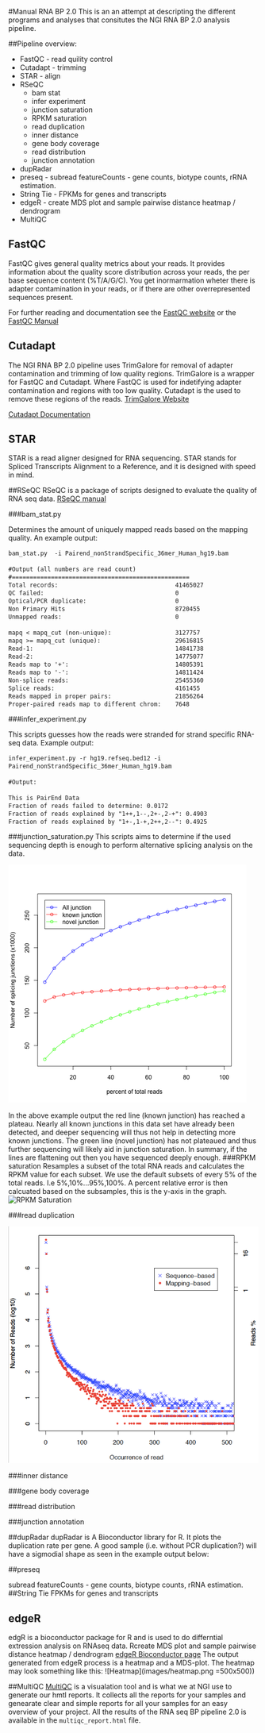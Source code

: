 #Manual RNA BP 2.0
This is an an attempt at descripting the different programs and analyses that consitutes the NGI RNA BP 2.0 analysis pipeline. 

##Pipeline overview:
* FastQC - read quility control
* Cutadapt - trimming
* STAR - align
* RSeQC
   - bam stat
   - infer experiment
   - junction saturation
   - RPKM saturation
   - read duplication
   - inner distance
   - gene body coverage
   - read distribution
   - junction annotation
* dupRadar
* preseq - subread featureCounts - gene counts, biotype counts, rRNA estimation.
* String Tie - FPKMs for genes and transcripts
* edgeR - create MDS plot and sample pairwise distance heatmap / dendrogram
* MultiQC

## FastQC
FastQC gives general quality metrics about your reads. It provides information about the quality score distribution across your reads, the per base sequence content (%T/A/G/C). You get inormarmation wheter there is adapter contamination in your reads, or if there are other overrepresented sequences present.

For further reading and documentation see the [FastQC website](http://www.bioinformatics.babraham.ac.uk/projects/fastqc/) or the 
[FastQC Manual](https://biof-edu.colorado.edu/videos/dowell-short-read-class/day-4/fastqc-manual)

## Cutadapt
The NGI RNA BP 2.0 pipeline uses TrimGalore for removal of adapter contamination and trimming of low quality regions. TrimGalore is a wrapper for FastQC and Cutadapt. Where FastQC is used for indetifying  adapter contamination and regions with too low quality. Cutadapt is the used to remove these regions of the reads. 
[TrimGalore Website](http://www.bioinformatics.babraham.ac.uk/projects/trim_galore/)

[Cutadapt Documentation](http://cutadapt.readthedocs.io/en/stable/guide.html)
## STAR
STAR is a read aligner designed for RNA sequencing.  STAR stands for Spliced Transcripts Alignment to a Reference, and it is designed with speed in mind. 

##RSeQC
RSeQC is a package of scripts designed to evaluate the quality of RNA seq data. [RSeQC manual](http://rseqc.sourceforge.net/)

###bam_stat.py

Determines the amount of uniquely mapped reads based on the mapping quality. An example output:

```
bam_stat.py  -i Pairend_nonStrandSpecific_36mer_Human_hg19.bam

#Output (all numbers are read count)
#==================================================
Total records:                                 41465027
QC failed:                                     0
Optical/PCR duplicate:                         0
Non Primary Hits                               8720455
Unmapped reads:                                0

mapq < mapq_cut (non-unique):                  3127757
mapq >= mapq_cut (unique):                     29616815
Read-1:                                        14841738
Read-2:                                        14775077
Reads map to '+':                              14805391
Reads map to '-':                              14811424
Non-splice reads:                              25455360
Splice reads:                                  4161455
Reads mapped in proper pairs:                  21856264
Proper-paired reads map to different chrom:    7648
```
###infer_experiment.py

This scripts guesses how the reads were stranded for strand specific RNA-seq data. Example output:

```
infer_experiment.py -r hg19.refseq.bed12 -i Pairend_nonStrandSpecific_36mer_Human_hg19.bam

#Output:

This is PairEnd Data
Fraction of reads failed to determine: 0.0172
Fraction of reads explained by "1++,1--,2+-,2-+": 0.4903
Fraction of reads explained by "1+-,1-+,2++,2--": 0.4925
```

###junction_saturation.py
This scripts aims to determine if the used sequencing depth is enough to perform  alternative splicing analysis on the data. 

![Junction Saturation](images/junction_saturation.png)

In the above example output the red line (known junction) has reached a plateau. Nearly all known junctions in this data set have already been detected, and deeper sequencing will thus not help in detecting more known junctions. The green line (novel junction) has not plateaued and thus further sequencing will likely aid in junction saturation.
In summary, if the lines are flattening out then you have sequenced deeply enough. 
###RPKM saturation
Resamples a subset of the total RNA reads and calculates the RPKM value for each subset. We use the default subsets of every 5% of the total reads. I.e 5%,10%...95%,100%. 
A percent relative error is then calcuated based on the subsamples, this is the y-axis in the graph. 
![RPKM Saturation](images/rpkm_saturation.png)


###read duplication


![Read duplication](images/read_duplication.png)

###inner distance

###gene body coverage

###read distribution

###junction annotation

##dupRadar
dupRadar is A Bioconductor library for R. 
It plots the duplication rate per gene. A good sample (i.e. without PCR duplication?) will have a sigmodial shape as seen in the example output below:  

##preseq 

subread featureCounts - gene counts, biotype counts, rRNA estimation.
##String Tie
FPKMs for genes and transcripts
## edgeR
edgR is a bioconductor package for R and is used to do differntial extression analysis on RNAseq data.
Rcreate MDS plot and sample pairwise distance heatmap / dendrogram
[edgeR Bioconductor page](https://bioconductor.org/packages/release/bioc/html/edgeR.html)
The output generated from edgeR process is a heatmap and a MDS-plot.
The heatmap may look something like this:
![Heatmap](images/heatmap.png =500x500))

##MultiQC
[MultiQC](http://multiqc.info/) is a visualation tool and is what we at NGI use to generate our hmtl reports. It collects all the reports for your samples and genearate clear and simple reports for all your samples for an easy overview of your project. All the results of the RNA seq BP pipeline 2.0 is available in the `multiqc_report.html` file.  

